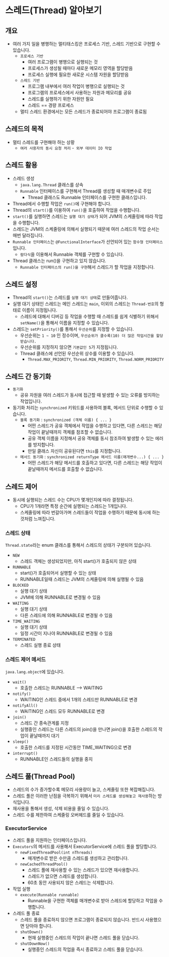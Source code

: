 #   스레드(Thread) 알아보기

##  개요
- 여러 가지 일을 병행하는 멀티태스킹은 프로세스 기반, 스레드 기반으로 구현할 수 있습니다.
  - `프로세스 기반`
    - 여러 프로그램이 병행으로 실행되는 것
    - 프로세스가 생성될 때마다 새로운 메모리 영역을 할당받음
    - 프로세스 실행에 필요한 새로운 시스템 자원을 할당받음
  - `스레드 기반`
    - 프로그램 내부에서 여러 작업이 병행으로 실행되는 것
    - 프로그램의 프로세스에서 사용하는 자원과 메모리를 공유
    - 스레드를 실행하기 위한 자원만 필요
    - 스레드 == 경량 프로세스
  - 멀티 스레드 환경에서는 모든 스레드가 종료되어야 프로그램이 종료됨


## 스레드의 목적
- 멀티 스레드를 구현해야 하는 상황
  - `여러 사용자의 동시 요청 처리`
  -` 외부 데이터 IO 작업`


## 스레드 활용
- 스레드 생성
  - `java.lang.Thread` 클래스를 상속
  - `Runnable` 인터페이스를 구현해서 Thread를 생성할 때 매개변수로 주입
    - Thread 클래스도 Runnable 인터페이스를 구현한 클래스입니다.
- Thread에서 수행할 작업은 `run()`에 구현해야 합니다.
- Thread의 `start()`를 이용하여 `run()`을 호출하여 작업을 수행합니다.
- `start()`를 실행하면 스레드는 `실행 대기 상태`가 되어 JVM의 스케줄링에 따라 작업을 수행합니다.
- 스레드는 JVM의 스케줄링에 의해서 실행되기 때문에 여러 스레드의 작업 순서는 매번 달라집니다.
- `Runnable 인터페이스`는 `@FunctionalInterface`가 선언되어 있는 `함수형 인터페이스`입니다.
  - `람다식`을 이용해서 Runnable 객체를 구현할 수 있습니다.
- Thread 클래스는 run()을 구현하고 있지 않습니다.
  - `Runnable 인터페이스의 run()을 구현`해서 스레드가 할 작업을 지정합니다.

##  스레드 설정
- Thread의 `start()`는 스레드를 `실행 대기 상태`로 만들어줍니다.
- 실행 대기 상태인 스레드는 메인 스레드는 `main`, 이외의 스레드는 `Thread-번호`의 형태로 이름이 지정됩니다.
  - 스레드에 대해서 디버깅 등 작업을 수행할 때 스레드를 쉽게 식별하기 위해서 `setName()`을 통해서 이름을 지정할 수 있습니다.
- 스레드는 `setPriority()`를 통해서 `우선순위`를 지정할 수 있습니다.
  - 우선순위는 `1 ~ 10` 인 정수이며, `우선순위가 클수록(10) 더 많은 작업시간을 할당받습니다.`
  - 우선순위를 지정하지 않으면 `기본값인 5`가 지정됩니다.
  - Thread 클래스에 선언된 우선순위 상수를 이용할 수 있습니다.
    - `Thread.MAX_PRIORITY`, `Thread.MIN_PRIORITY`, `Thread.NORM_PRIORITY`

##  스레드 간 동기화
- `동기화`
  - 공유 자원을 여러 스레드가 동시에 접근할 때 발생할 수 있는 오류를 방지하는 작업입니다.
- 동기화 처리는 `synchronized` 키워드를 사용하여 블록, 메서드 단위로 수행할 수 있습니다.
  - `블록 동기화` : `synchronized (객체 이름) { ... }`
    - 어떤 스레드가 공유 객체에서 작업을 수행하고 있다면, 다른 스레드는 해당 작업이 끝날때까지 객체를 참조할 수 없습니다.
    - 공유 객체 이름을 지정해서 공유 객체를 동시 참조하여 발생할 수 있는 에러를 방지합니다.
    - 만일 클래스 자신이 공유된다면 `this`를 지정합니다.
  - `메서드 동기화` : `synchronized returnType 메서드 이름(매개변수...) { ... }`
    - 어떤 스레드가 해당 메서드를 호출하고 있다면, 다른 스레드는 해당 작업이 끝날때까지 메서드를 호출할 수 없습니다.

##  스레드 제어
- 동시에 실행되는 스레드 수는 CPU가 몇개인지에 따라 결정됩니다.
  - CPU가 1개라면 특정 순간에 실행되는 스레드는 1개입니다.
  - 스케줄링에 따라 번갈아가며 스레드들이 작업을 수행하기 때문에 동시에 하는 것처럼 느껴집니다.

### 스레드 상태
`Thread.state`라는 enum 클래스를 통해서 스레드의 상태가 구분되어 있습니다.
  - `NEW`
    - 스레드 객체는 생성되었지만, 아직 start()가 호출되지 않은 상태
  - `RUNNABLE`
    - start()가 호출되어서 실행할 수 있는 상태
    - RUNNABLE일때 스레드는 JVM의 스케줄링에 의해 실행될 수 있음
  - `BLOCKED`
    - 실행 대기 상태
    - JVM에 의해 RUNNABLE로 변경될 수 있음
  - `WAITING`
    - 실행 대기 상태
    - 다른 스레드에 의해 RUNNABLE로 변경될 수 있음
  - `TIME_WAITING`
    - 실행 대기 상태
    - 일정 시간이 지나야 RUNNABLE로 변경될 수 있음
  - `TERMINATED`
    - 스레드 실행 종료 상태

### 스레드 제어 메서드
`java.lang.object`에 있습니다.
  - `wait()`
    - 호출한 스레드는 RUNNABLE --> WAITING
  - `notify()`
    - WAITING인 스레드 중에서 1개의 스레드만 RUNNABLE로 변경
  - `notifyAll()`
    - WAITING인 스레드 모두 RUNNABLE로 변경
  - `join()`
    - 스레드 간 종속관계를 지정
    - 실행중인 스레드는 다른 스레드의 join()을 만나면 join()을 호출한 스레드의 작업이 끝날때까지 대기
  - `sleep()`
    - 호출한 스레드를 지정된 시간동안 TIME_WAITING으로 변경
  - `interrupt()`
    - RUNNABLE인 스레드들의 실행을 중지

##  스레드 풀(Thread Pool)
- 스레드의 수가 증가할수록 메모리 사용량이 늘고, 스케줄링 또한 복잡해집니다.
- 스레드 풀은 이러한 난점을 극복하기 위해서 `미리 스레드를 생성해놓고 재사용`하는 방식입니다.
- 재사용을 통해서 생성, 삭제 비용을 줄일 수 있습니다.
- 스레드 수를 제한하여 스케줄링 오버헤드를 줄일 수 있습니다.

### ExecutorService
- 스레드 풀을 지원하는 인터페이스입니다.
- `Executors`의 메서드를 사용해서 ExecutorService에 스레드 풀을 할당합니다.
  - `newFixedThreadPool(int nThreads)`
    - 매개변수로 받은 수만큼 스레드를 생성하고 관리합니다.
  - `newCachedThreadPool()`
    - 스레드 풀에 재사용할 수 있는 스레드가 있으면 재사용합니다.
    - 스레드가 없으면 스레드를 생성합니다.
    - 60초 동안 사용되지 않은 스레드는 삭제합니다.
- 작업 실행
  - `execute(Runnable runnable)`
    - Runnable을 구현한 객체를 매개변수로 받아 스레드에 할당하고 작업을 수행합니다.
- 스레드 풀 종료
  - 스레드 풀을 종료하지 않으면 프로그램이 종료되지 않습니다. 반드시 사용했으면 닫아야 합니다. 
  - `shutDown()`
    - 현재 실행중인 스레드의 작업이 끝나면 스레드 풀을 닫습니다.
  - `shutDownNow()`
    - 실행중인 스레드의 작업을 즉시 종료하고 스레드 풀을 닫습니다.